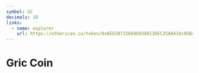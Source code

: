 ```yaml
---
symbol: GC
decimals: 18
links:
  - name: explorer
    url: https://etherscan.io/token/0x8Eb38715604b938812DEC25A0A1bc05B4becB9ca
---
```


# Gric Coin
